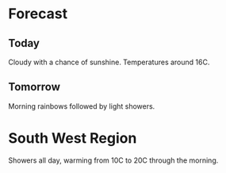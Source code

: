 # Forecast

## Today

Cloudy with a chance of sunshine.
Temperatures around 16C.

## Tomorrow

Morning rainbows followed by light showers.

# South West Region

Showers all day, warming from 10C to 20C through the morning.
